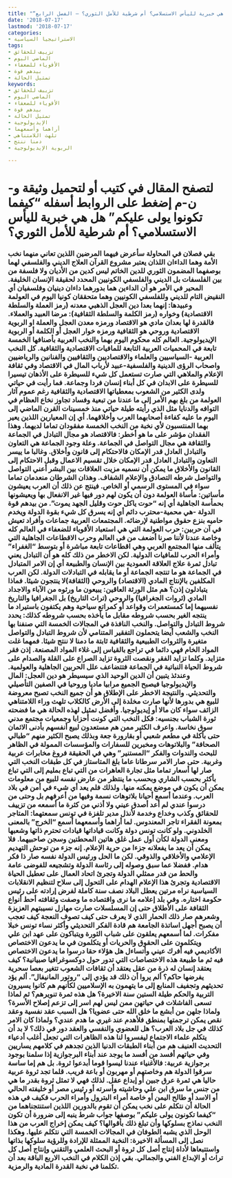 ```yaml
---
title: "“كيفما تكونوا يولى عليكم”، هل هي خبرية لليأس الاستسلامي؟ أم شرطية للأمل الثوري؟ – الفصل الرابع"
date: '2018-07-17'
lastmod: '2018-07-17'
categories:
- الاستراتيجيا السياسية
tags:
- تزييف للحقائق
- الماضي اليوم
- الأقوياء للضعفاء
- بيدهم قوة
- تمثيل الحالة
keywords:
- تزييف للحقائق
- الماضي اليوم
- الأقوياء للضعفاء
- بيدهم قوة
- تمثيل الحالة
- الإيديولوجية
- أراهما وأسمعهما
- تلهث اللامتناهي
- دمنا ننتج
- الربوية الإيديولوجية

---
```

# **لتصفح المقال في كتيب أو لتحميل وثيقة و-ن-م إضغط على الروابط أسفله** **“كيفما تكونوا يولى عليكم” هل هي خبرية لليأس الاستسلامي؟ أم شرطية للأمل الثوري؟**

### بقي فصلان في المحاولة سأعرض فيهما المرضين اللذين تعاني منهما نخب الأمة وهما الداءان اللذان يعتبر مشروع القرآن العلاج الديني والفلسفي لهما بوصفهما المضمون الثوري للدين الخاتم ليس كدين من الأديان ولا فلسفة من بين الفلسفات بل الديني والفلسفي الكونيين المحدد لحقيقة الإنسان الخليفة. المحير في الأمر هو أن الداءين هما بدورهما داءان دينيان وفلسفيان أي النقيض التام للديني وللفلسفي الكونيين وهما متحققان كونيا اليوم في العولمة وعبيدها: إنهما بعدا دين العجل الذهبي معدنه (رمز العملة والسلطة الاقتصادية) وخواره (رمز الكلمة والسلطة الثقافية): مرضا العبيد والعملاء. فالقدرة لها بعدان مادي هو الاقتصاد ورمزه معدن العجل والعملة او الربوية الاقتصادية وروحي هو الثقافية ورمزه خوار العجل أو الكلمة أو الربوية الإيديولوجية. العالم كله محكوم اليوم بهما والنخب العربية بأصنافها الخمسة تابعة في المحميات العربية التابعة للمافيات الاقتصادية والثقافية. كل النخب العربية -السياسيين والعلماء والاقتصاديين والثقافيين والفنانين والرياضيين واصحاب الرؤى الدينية والفلسفية-عبيد لأرباب المال في الاقتصاد وفي ثقافة الإعلام والملاهي التي صارت تستعمل كل شيء للسيطرة على الأذهان تيسيرا للسيطرة على الابدان في كل أبناء إنسان فردا وجماعة. فما رأيت في حياتي ولدى الكثير من الشعوب بمعطياتها الاقتصادية والثقافية رغم عموم آثار العولمة من بلغ بهم الأمر إلى ما عندنا من تبعية وفساد تجاوز نخاع العظام في التوافه والدنايا مثل الذي رأيته طيلة حياتي منذ خمسينات القرن الماضي إلى اليوم ما عليه كفاءة أصحابهما العرب وأخلاقهما. أي إن المعيارين اللذين يعير بهما المنتسبون لأي نخبة من النخب الخمسة مفقودان تماما لديهما. وهذا الفقدان مؤشر على ما هو أخطر: فالاقتصاد هو مجال التبادل في الجماعة والثقافة هي مجال التواصل في الجماعة. وعلة وجود الجماعة هي التعاون والتبادل العادل قدر الإمكان فالاحتكام إلى قانون وأخلاق. وغالبا ما ييسر التعاون والتبادل العادل قدر الإمكان خلال تقسيم الاعمال وقبل الاحتكام إلى القانون والأخلاق ما يمكن أن نسميه مزيت العلاقات بين البشر أعني التواصل والتواصل شرطه التصادق والإعلام الشفاف. وهذان الشرطان منعدمان تماما سواء في المستوى الرسمي أو الخاص. فينتج عن ذلك أن العرب يعيشون مأساتين: مأساة العولمة دون أن يكون لهم دور فيها غير الانفعال بها ويعيشونها بحمأسة الجاهلية أي إنه “حوت ياكل حوت وقليل الجهد يموت”. من بيدهم قوة الدولة -هي محمية-محترب دائم أي إنه يسرق كل شيء بقوة الدولة ويخدم حاميه بنزع حقوق مواطنية لإرضائه. المجتمعات العربية جماعات وأفراد تعيش في آن حربين: حرب العولمة التي هي استعباد الأقوياء للضعفاء في العالم كله وخاصة عندنا لأننا صرنا أضعف من في العالم وحرب الاقطاعات الجاهلية التي يتألف منها المجتمع العربي وهي اقطاعات تابعة مباشرة أو بتوسط “الغفراء” وأمراء الحرب للمافيات الدولية. لكن الاخطر من ذلك كله هو أن التبادل يعني تبادل ثمرة علاج العلاقة العمودية بين الإنسان والطبيعة أي إن الامر المتبادل في الجماعة هو ما تنتجه الجماعة أو ما يقابله في التبادلات الدولة. لكن العرب المكلفين بالإنتاج المادي (الاقتصاد) والروحي (الثقافة)لا ينتجون شيئا. فماذا يتبادلون إذن؟ هم مثل الورثة العاقين: يبيعون ما ورثوه من الآباء والاجداد المادي (ثروات الجغرافيا) والروحي (تراث التاريخ) بل الجغرافيا والتاريخ نفسيهما إما كمستعمرات وقواعد أو كمراتع سياحية وهم يكتفون باستيراد ما ينتجه الغير بحسب شروطه مقابل ما يأخذه بحسب شروطه كذلك: يحدد شروط التبادل والتواصل. والنخب النافذة في المجالات الخمسة التي صنفنا بها النخب والشعب أيضا يتحملون التفقير المتنامي لأن شروط التبادل والتواصل متغيرة والثروات الطبيعية والثقافية ثابتة ما دمنا لا ننتج شيئا. فمهما غلت المواد الخام فهي دائما في تراجع بالقياس إلى غلاء المواد المصنعة. إذن فقر متزايد. وكلما تزايد الفقر ونقصت الثروة تزايد الصراع على القلة والصدام على شروط الحياة النباتية في الجماعة فتتضاعف علل الحربين الجاهلية والعولمية. وعندئذ يتبين أن الدين الوحيد الذي سيسيطر هو دين العجل: المال والإيديولوجيا فيصبح الجميع مرابيا ماديا وروحيا في الصفين التأصيلي والتحديثي. والنتيجة الاخطر على الإطلاق هو أن جميع النخب تصبح معروضة للبيع هي بدورها لأنها صارت مخلدة إلى الأرض كالكلاب تلهث وراء اللامتناهي الزائف سواء كان مالا أو إيديولوجيا. وأفضل تمثيل لهذه الحالة هي ما فضحته ثورة الشباب بجنسيه: فكل النخب التي كونت أحزابا وجمعيات مجتمع مدني سوق نخاسة. واعرف الكثير ممن هم مستعدون لبيع أنفسهم بأدنى الاثمان حتى بأكلة في مطعم شعبي أو بقارورة جعة وبذلك يصبح الكثير منهم “طبالي الصحافة” والبلاتوهات ومخبرين للسفارات والمؤسسات الممولة في الظاهر للبحث والندوات والفكر “المستنير” وهي في الحقيقة فروغ مخابرات عربية وغربية. حتى صار الامر سرطانا عاما بلغ المتاستاز في كل طبقات النخب التي صار لها أسعار تماما مثل تجارة العاهرات من التي تباع بمليم إلى التي تباع بأكثر بحسب الشاري وبحسب ما ينتظر من عارض نفسه للبيع من معلومات يمكن أن يكون في موضع يمكنه منها. ولذلك فلم يعد أي شيء في أمن في بلاد العرب. وعندما أسمع أحيانا بلاتوهات نسمة وفيها من أعرفهم بل وحتى من درسوا عندي لم أعد أصدق عيني ولا أذني من كثرة ما أسمعه من تزييف للحقائق وكذب وخداع وخدمة لأنذل مدير تلفزة في تونس سمعتهما: المتاجر بمعونة الفقراء تاجر المعندوس. لما أراهما وأسمعهما أسمع “الخرج” بالمعنى الخلدوني. ولو كانت تونس دولة وكانت قياداتها قيادات تحترم ذاتها وشعبها ومعنى الدولة لكأن أول عمل غلق هاتين المحطتين وسجن صاحبيهما. فلا يمكن أن يعد ما يفعلانه جزءا من حرية الإعلام. إنه جزء من توحش التهديم الإعلامي والأخلاقي والذوقي. لكن ما الحل ورئيس الدولة نفسه صار ذا فكر هدام. ففضلا عما سبق وصوله إلى رئاسة الدولة وتشجيعه للفوضى عامة والحط من قدر ممثلي الدولة وتجرئ اتحاد العمال على تعطيل الحياة الاقتصادية وتجرئ هذا الإعلام الهدام على التحول إلى سلاح لتنظيم الانقلابات السياسية نراه مرتين يعطل البلاد نصف سنة كاملة لفرض إرادته على رئيس حكومة اختاره. وفي بلد إعلامه ما نرى واقتصاده ما وصفت وثقافته أحط أنواع الثقافة على الأطلاق حتى إن المسلسلات صارت مهازل نسيبتهم العزيزة وشعرهم صار ذلك الحمار الذي لا يعرف حتى كيف تصوف النعجة كيف تعجب أن يصبح أجهل اساتذة الجامعة هم قادة الفكر التحديثي وأكثر نساء تونس خبلا مفكرات. لما أسمعهم يعلقون على شباب الثورة ويتباكون على عهد ابن علي ويتكلمون على الحقوق والحريات أو يتكلمون في ما يدعون الاختصاص الأكاديمي فيه أفرك عيني وأتساءل هل هؤلاء حقا درسوا ما يدعون الاختصاص فيه ثم ما طبيعة هذه الاختصاصات التي تدور حول دوكسوغرافيا صبيانية؟ كيف يعتقد إنسان له ذرة من عقل يعتقد أن ثقافات الشعوب تتغير بعصا سحرية يفرضها حاكم؟ ألم يروا أن ذلك قد يؤدي إلى “روتور المانيفال”. ألم يؤد تحديثهم وتجفيف المنابع إلى ما يتهمون به الإسلاميين لكأنهم هم كانوا يسيرون التربية والحكم طيلة الستين سنة الاخيرة؟ هل هذه ثمرة تنويرهم؟ ثم لماذا تسعى الفاشلات في حياتهن ممن ليس لهم اسر إلى تزعم إصلاح الأسرة؟ ولماذا جلهن من أبشع ما خلق الله حتى عضويا؟ هل السبب عقد نفسية وعقد نقص يمكن ترجمتها بمنطق فلأهدم عند غيري ما هدم عندي؟ ولماذا كان الامر كذلك في جل بلاد العرب؟ هل للعضوي والنفسي والعقد دور في ذلك؟ لا بد أن يتكلم علماء الاجتماع ليفسروا لنا هذه الظاهرات التي تجعل أغلب أدعياء التحديث العنيف هم من أبناء الطبقات الدنيا الذين تجدهم في كلامهم يساريين وفي حياتهم أفسد من أفسد ما يوجد عند أبناء البرجوازية إذا سلمنا بوجود برجوازية عربية: فالأغنياء عندنا ليسوا قوما أبدعوا ثروة. بل هم إما ساسة سرقوا الدولة هم وخاصتهم أو مهربون أو باعة فريب. قلما تجد ثروة عربية حاليا هي ثمرة عرق جبين أو إبداع عقل. لذلك فهي لا تمثل ثروة بقدر ما هي من جنس ما سرق ابن علي وحاشيته وأسرته أو رئيس مصر أو خليفته الحالي أو الاسد أو طالح اليمن أو خاصة أمراء البترول وأمراء الحرب فكيف في هذه الحالة أن نتكلم على نخب يمكن أن تقوم بالدورين اللذين استنتجناهما من “كيفما تكونون يولى عليكم” بوصفها جواب شرط ينبه إلى ضرورة أن تكون النخب نماذج بسلوكها وأن تبلغ ذلك بأقوالها؟ كيف يمكن إخراج العرب من هذا الوحل الذي يشبه الطوفان في المجالات الخمسة التي نتكلم عليها. وهكذا نصل إلى المسألة الاخيرة: النخبة الممثلة للإرادة وللرؤية سلوكها بذاتها واستتبعاها لأداة إنتاج أصل كل ثروة أو البحث العلمي والتقني وإنتاج أصل كل تراث أو الإبداع الفني والجمالي. بقي إذن الكلام في النخب الاربع الباقة بعد أن تكلمنا في نخبة القدرة المادية والرمزية.

###